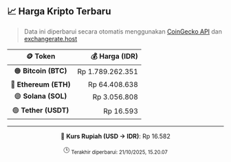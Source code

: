 

<!-- HARGA_KRIPTO -->
## 📈 Harga Kripto Terbaru

> Data ini diperbarui secara otomatis menggunakan [CoinGecko API](https://www.coingecko.com/) dan [exchangerate.host](https://exchangerate.host/)

<div align="center">

| 🪙 Token | 💰 Harga (IDR) |
|:------:|---------------:|
| 🟠 **Bitcoin (BTC)**   | Rp 1.789.262.351 |
| 🔵 **Ethereum (ETH)**  | Rp 64.408.638 |
| 🟣 **Solana (SOL)**    | Rp 3.056.808 |
| 🟢 **Tether (USDT)**   | Rp 16.593 |

---

💱 **Kurs Rupiah (USD → IDR)**: Rp 16.582

🕒 <sub>Terakhir diperbarui: 21/10/2025, 15.20.07</sub>

</div>
<!-- /HARGA_KRIPTO -->